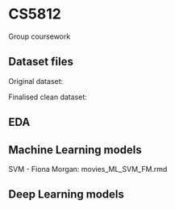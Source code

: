 # CS5812
Group coursework

## Dataset files
Original dataset: 

Finalised clean dataset: 

## EDA


## Machine Learning models
SVM - Fiona Morgan: movies_ML_SVM_FM.rmd

## Deep Learning models
